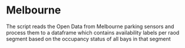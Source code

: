 # Melbourne
The script reads the Open Data from Melbourne parking sensors and process them to a dataframe which contains availability labels per raod segment based on the occupancy status of all bays in that segment
